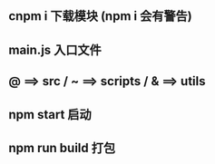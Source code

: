 
## cnpm i 下载模块 (npm i 会有警告)

## main.js 入口文件

## @ ==> src / ~ ==> scripts / & ==> utils

## npm start 启动

## npm run build 打包